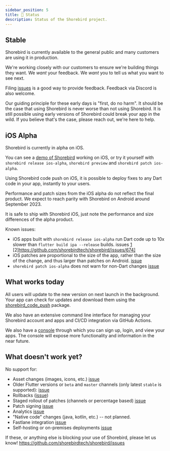 ```yaml
---
sidebar_position: 5
title: 👷 Status
description: Status of the Shorebird project.
---
```


## Stable

Shorebird is currently available to the general public and many customers are using it in
production.

We're working closely with our customers to ensure we're building things
they want. We _want_ your feedback. We _want_ you to tell us what you want to see next.

Filing [issues](https://github.com/shorebirdtech/shorebird/issues) is a good way
to provide feedback. Feedback via Discord is also welcome.

Our guiding principle for these early days is "first, do no harm". It should be
the case that using Shorebird is never worse than not using Shorebird. It is
still possible using early versions of Shorebird could break your app in the
wild. If you believe that's the case, please reach out, we're here to help.

## iOS Alpha

Shorebird is currently in alpha on iOS.

You can see a [demo of Shorebird](https://www.youtube.com/watch?v=7KDgFvdogsE)
working on iOS, or try it yourself with
`shorebird release ios-alpha`, `shorebird preview` and
`shorebird patch ios-alpha`.

Using Shorebird code push on iOS, it is possible to deploy fixes to any Dart
code in your app, instantly to your users.

Performance and patch sizes from the iOS alpha do not reflect the final
product. We expect to reach parity with Shorebird on Android around September
2023.

It is safe to ship with Shorebird iOS, just note the performance
and size differences of the alpha product.

Known issues:

- iOS apps built with `shorebird release ios-alpha` run Dart code up to 10x
  slower than `flutter build ipa --release` builds.
  issues [1](https://github.com/shorebirdtech/shorebird/issues/673) [2]https://github.com/shorebirdtech/shorebird/issues/674]
- iOS patches are proportional to the size of the app, rather than the size of
  the change, and thus larger than patches on Android.
  [issue](https://github.com/shorebirdtech/shorebird/issues/675)
- `shorebird patch ios-alpha` does not warn for non-Dart changes
  [issue](https://github.com/shorebirdtech/shorebird/issues/679)

## What works today

All users will update to the new version on next launch in the background.
Your app can check for updates and download them using the
[shorebird_code_push](https://pub.dev/packages/shorebird_code_push) package.

We also have an extensive command line interface for managing your Shorebird
account and apps and CI/CD integration via GitHub Actions.

We also have a [console](https://console.shorebird.dev) through which you can
sign up, login, and view your apps. The console will expose more functionality
and information in the near future.

## What doesn't work yet?

No support for:

- Asset changes (images, icons, etc.) [issue](https://github.com/shorebirdtech/shorebird/issues/318)
- Older Flutter versions or `beta` and `master` channels (only latest `stable` is supported): [issue](https://github.com/shorebirdtech/shorebird/issues/472)
- Rollbacks ([issue](https://github.com/shorebirdtech/shorebird/issues/126))
- Staged rollout of patches (channels or percentage based) [issue](https://github.com/shorebirdtech/shorebird/issues/110)
- Patch signing [issue](https://github.com/shorebirdtech/shorebird/issues/112)
- Analytics [issue](https://github.com/shorebirdtech/shorebird/issues/197)
- "Native code" changes (java, kotlin, etc.) -- not planned.
- Fastlane integration [issue](https://github.com/shorebirdtech/shorebird/issues/257)
- Self-hosting or on-premises deployments [issue](https://github.com/shorebirdtech/shorebird/issues/485)

If these, or anything else is blocking your use of Shorebird, please let us know!
https://github.com/shorebirdtech/shorebird/issues
